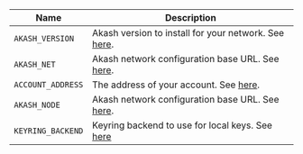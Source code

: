 
|Name|Description|
|---|---|
|`AKASH_VERSION`|Akash version to install for your network.  See [here](/guides/version.md).|
|`AKASH_NET`|Akash network configuration base URL. See [here](/guides/version.md).|
|`ACCOUNT_ADDRESS`|The address of your account.  See [here](/guides/wallet/README.md#account-address).|
|`AKASH_NODE`|Akash network configuration base URL. See [here](/guides/version.md).|
|`KEYRING_BACKEND`|Keyring backend to use for local keys.  See [here](/guides/wallet/README.md)|
